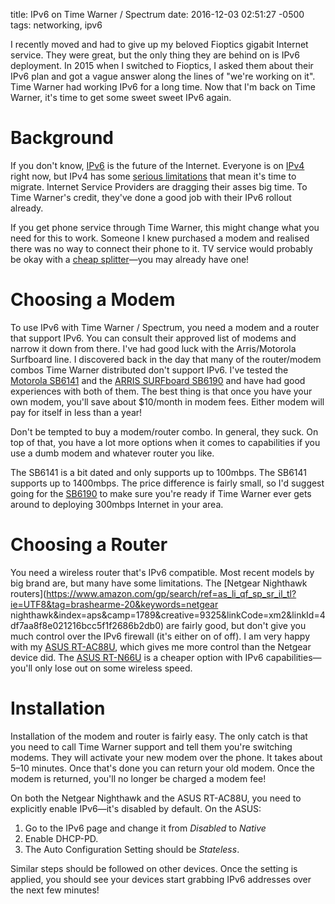 title: IPv6 on Time Warner / Spectrum
date: 2016-12-03 02:51:27 -0500
tags: networking, ipv6

I recently moved and had to give up my beloved Fioptics gigabit Internet service. They were great, but the only thing they are behind on is IPv6 deployment. In 2015 when I switched to Fioptics, I asked them about their IPv6 plan and got a vague answer along the lines of "we're working on it". Time Warner had working IPv6 for a long time. Now that I'm back on Time Warner, it's time to get some sweet sweet IPv6 again.

<!-- more -->

# Background

If you don't know, [IPv6](https://en.wikipedia.org/wiki/IPv6) is the future of the Internet. Everyone is on [IPv4](https://en.wikipedia.org/wiki/IPv4) right now, but IPv4 has some [serious limitations](https://en.wikipedia.org/wiki/IPv4_address_exhaustion) that mean it's time to migrate. Internet Service Providers are dragging their asses big time. To Time Warner's credit, they've done a good job with their IPv6 rollout already.

If you get phone service through Time Warner, this might change what you need for this to work. Someone I knew purchased a modem and realised there was no way to connect their phone to it. TV service would probably be okay with a [cheap splitter](http://amzn.to/2gycLSh)—you may already have one!

# Choosing a Modem

To use IPv6 with Time Warner / Spectrum, you need a modem and a router that support IPv6. You can consult their approved list of modems and narrow it down from there. I've had good luck with the Arris/Motorola Surfboard line. I discovered back in the day that many of the router/modem combos Time Warner distributed don't support IPv6. I've tested the [Motorola SB6141](http://amzn.to/2gxZsRX) and the [ARRIS SURFboard SB6190](http://amzn.to/2gyb9YW) and have had good experiences with both of them. The best thing is that once you have your own modem, you'll save about $10/month in modem fees. Either modem will pay for itself in less than a year!

Don't be tempted to buy a modem/router combo. In general, they suck. On top of that, you have a lot more options when it comes to capabilities if you use a dumb modem and whatever router you like.

The SB6141 is a bit dated and only supports up to 100mbps. The SB6141 supports up to 1400mbps. The price difference is fairly small, so I'd suggest going for the [SB6190](http://amzn.to/2gyb9YW) to make sure you're ready if Time Warner ever gets around to deploying 300mbps Internet in your area.

# Choosing a Router

You need a wireless router that's IPv6 compatible. Most recent models by big brand are, but many have some limitations. The [Netgear Nighthawk routers](https://www.amazon.com/gp/search/ref=as_li_qf_sp_sr_il_tl?ie=UTF8&tag=brashearme-20&keywords=netgear nighthawk&index=aps&camp=1789&creative=9325&linkCode=xm2&linkId=4df7aa8f8e021216bcc5f1f2686b2db0) are fairly good, but don't give you much control over the IPv6 firewall (it's either on of off). I am very happy with my [ASUS RT-AC88U](http://amzn.to/2gXLxS3), which gives me more control than the Netgear device did. The [ASUS RT-N66U](http://amzn.to/1jadh79) is a cheaper option with IPv6 capabilities—you'll only lose out on some wireless speed.

# Installation

Installation of the modem and router is fairly easy. The only catch is that you need to call Time Warner support and tell them you're switching modems. They will activate your new modem over the phone. It takes about 5–10 minutes. Once that's done you can return your old modem. Once the modem is returned, you'll no longer be charged a modem fee!

On both the Netgear Nighthawk and the ASUS RT-AC88U, you need to explicitly enable IPv6—it's disabled by default. On the ASUS:

1. Go to the IPv6 page and change it from *Disabled* to *Native*
2. Enable DHCP-PD. 
3. The Auto Configuration Setting should be *Stateless*.

Similar steps should be followed on other devices. Once the setting is applied, you should see your devices start grabbing IPv6 addresses over the next few minutes!